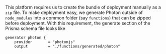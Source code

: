 This platform requires us to create the bundle of deployment manually as a `zip` file. To make deployment easy, we generate Photon outside of `node_modules` into a common folder (say `functions`) that can be zipped before deployment. With this requirement, the generate section of the Prisma schema file looks like 

```
generator photon {
    provider       = "photonjs"
    output         = "./functions/generated/photon"
```